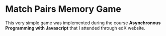 # Match Pairs Memory Game

This very simple game was implemented during the course **Asynchronous Programming with Javascript** that I attended through edX website.
